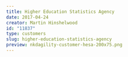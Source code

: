 ```yaml
---
title: Higher Education Statistics Agency
date: 2017-04-24
creator: Martin Hinshelwood
id: "11837"
type: customers
slug: higher-education-statistics-agency
preview: nkdagility-customer-hesa-200x75.png
---
```

